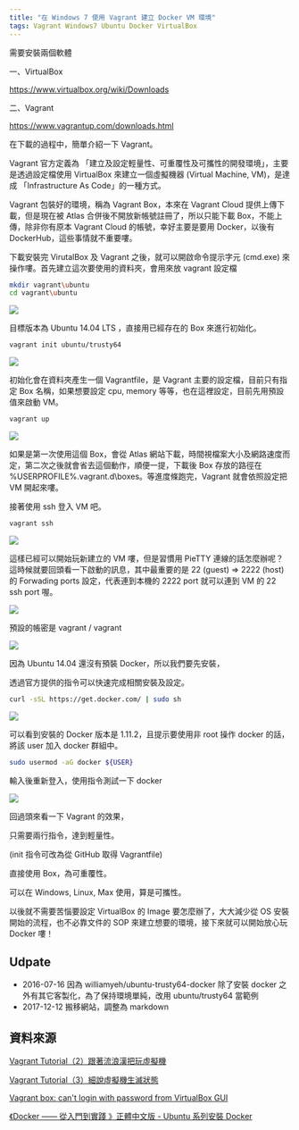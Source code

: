 ```yaml
---
title: "在 Windows 7 使用 Vagrant 建立 Docker VM 環境"
tags: Vagrant Windows7 Ubuntu Docker VirtualBox
---
```


需要安裝兩個軟體

一、VirtualBox

https://www.virtualbox.org/wiki/Downloads

二、Vagrant

https://www.vagrantup.com/downloads.html

在下載的過程中，簡單介紹一下 Vagrant。

Vagrant 官方定義為 「建立及設定輕量性、可重覆性及可攜性的開發環境」，主要是透過設定檔使用 VirtualBox 來建立一個虛擬機器 (Virtual Machine, VM)，是達成 「Infrastructure As Code」的一種方式。

Vagrant 包裝好的環境，稱為 Vagrant Box，本來在 Vagrant Cloud 提供上傳下載，但是現在被 Atlas 合併後不開放新帳號註冊了，所以只能下載 Box，不能上傳，除非你有原本 Vagrant Cloud 的帳號，幸好主要是要用 Docker，以後有 DockerHub，這些事情就不重要嘍。

下載安裝完 VirutalBox 及 Vagrant 之後，就可以開啟命令提示字元 (cmd.exe) 來操作嘍。首先建立這次要使用的資料夾，會用來放 vagrant 設定檔

```bash
mkdir vagrant\ubuntu
cd vagrant\ubuntu
```

![](/assets/images/2016-07-10-use-vagrant-create-ubuntu-with-docker-in-windows-7/001.png)

目標版本為 Ubuntu 14.04 LTS ，直接用已經存在的 Box 來進行初始化。

```bash
vagrant init ubuntu/trusty64
```

![](/assets/images/2016-07-10-use-vagrant-create-ubuntu-with-docker-in-windows-7/002.png)

初始化會在資料夾產生一個 Vagrantfile，是 Vagrant 主要的設定檔，目前只有指定 Box 名稱，如果想要設定 cpu, memory 等等，也在這裡設定，目前先用預設值來啟動 VM。

```bash
vagrant up
```

![](/assets/images/2016-07-10-use-vagrant-create-ubuntu-with-docker-in-windows-7/003.png)

如果是第一次使用這個 Box，會從 Atlas 網站下載，時間視檔案大小及網路速度而定，第二次之後就會省去這個動作，順便一提，下載後 Box 存放的路徑在 %USERPROFILE%\.vagrant.d\boxes。等進度條跑完，Vagrant 就會依照設定把 VM 開起來嘍。

接著使用 ssh 登入 VM 吧。

```bash
vagrant ssh
```

![](/assets/images/2016-07-10-use-vagrant-create-ubuntu-with-docker-in-windows-7/004.png)

這樣已經可以開始玩新建立的 VM 嘍，但是習慣用 PieTTY 連線的話怎麼辦呢？這時候就要回頭看一下啟動的訊息，其中最重要的是 22 (guest) => 2222 (host) 的 Forwading ports 設定，代表連到本機的 2222 port 就可以連到 VM 的 22 ssh port 喔。

![](/assets/images/2016-07-10-use-vagrant-create-ubuntu-with-docker-in-windows-7/005.png)

預設的帳密是 vagrant / vagrant

![](/assets/images/2016-07-10-use-vagrant-create-ubuntu-with-docker-in-windows-7/006.png)

因為 Ubuntu 14.04 還沒有預裝 Docker，所以我們要先安裝，

透過官方提供的指令可以快速完成相關安裝及設定。

```bash
curl -sSL https://get.docker.com/ | sudo sh
```

![](/assets/images/2016-07-10-use-vagrant-create-ubuntu-with-docker-in-windows-7/007.png)

可以看到安裝的 Docker 版本是 1.11.2，且提示要使用非 root 操作 docker 的話，將該 user 加入 docker 群組中。

```bash
sudo usermod -aG docker ${USER}
```

輸入後重新登入，使用指令測試一下 docker

![](/assets/images/2016-07-10-use-vagrant-create-ubuntu-with-docker-in-windows-7/008.png)

回過頭來看一下 Vagrant 的效果，

只需要兩行指令，達到輕量性。

(init 指令可改為從 GitHub 取得 Vagrantfile)

直接使用 Box，為可重覆性。

可以在 Windows, Linux, Max 使用，算是可攜性。

以後就不需要苦惱要設定 VirtualBox 的 Image 要怎麼辦了，大大減少從 OS 安裝開始的流程，也不必靠文件的 SOP 來建立想要的環境，接下來就可以開始放心玩 Docker 嘍！

## Udpate

- 2016-07-16 因為 williamyeh/ubuntu-trusty64-docker 除了安裝 docker 之外有其它客製化，為了保持環境單純，改用 ubuntu/trusty64 當範例
- 2017-12-12 搬移網站，調整為 markdown

## 資料來源

[Vagrant Tutorial（2）跟著流浪漢把玩虛擬機](http://www.codedata.com.tw/social-coding/vagrant-tutorial-2-playing-vm-with-vagrant/)

[Vagrant Tutorial（3）細說虛擬機生滅狀態](http://www.codedata.com.tw/social-coding/vagrant-tutorial-3-vm-lifecycle/)

[Vagrant box: can't login with password from VirtualBox GUI](http://stackoverflow.com/questions/26524691/vagrant-box-cant-login-with-password-from-virtualbox-gui)

[《Docker —— 從入門到實踐 ­》正體中文版 - Ubuntu 系列安裝 Docker](https://philipzheng.gitbooks.io/docker_practice/content/install/ubuntu.html)
